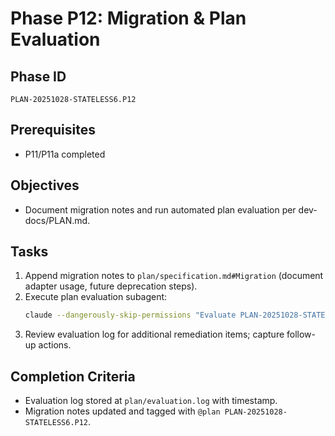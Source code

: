 # Phase P12: Migration & Plan Evaluation

## Phase ID
`PLAN-20251028-STATELESS6.P12`

## Prerequisites
- P11/P11a completed

## Objectives
- Document migration notes and run automated plan evaluation per dev-docs/PLAN.md.

## Tasks
1. Append migration notes to `plan/specification.md#Migration` (document adapter usage, future deprecation steps).
2. Execute plan evaluation subagent:
   ```bash
   claude --dangerously-skip-permissions "Evaluate PLAN-20251028-STATELESS6 for integration readiness" > plan/evaluation.log
   ```
3. Review evaluation log for additional remediation items; capture follow-up actions.

## Completion Criteria
- Evaluation log stored at `plan/evaluation.log` with timestamp.
- Migration notes updated and tagged with `@plan PLAN-20251028-STATELESS6.P12`.
